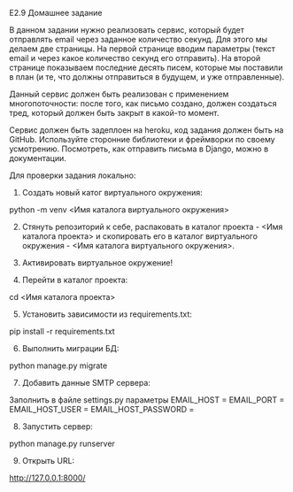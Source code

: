 E2.9 Домашнее задание

В данном задании нужно реализовать сервис, который будет отправлять email через заданное количество секунд. Для этого мы делаем две страницы. На первой странице вводим параметры (текст email и через какое количество секунд его отправить). На второй странице показываем последние десять писем, которые мы поставили в план (и те, что должны отправиться в будущем, и уже отправленные).

Данный сервис должен быть реализован с применением многопоточности: после того, как письмо создано, должен создаться тред, который должен быть закрыт в какой-то момент.

Сервис должен быть задеплоен на heroku, код задания должен быть на GitHub. Используйте сторонние библиотеки и фреймворки по своему усмотрению. Посмотреть, как отправить письма в Django, можно в документации.


Для проверки задания локально:

1. Создать новый катог виртуального окружения:

python -m venv <Имя каталога виртуального окружения>

2. Стянуть репозиторий к себе, распаковать в каталог проекта - <Имя каталога проекта> и скопировать его в каталог виртуального окружения - <Имя каталога виртуального окружения>.

3. Активировать виртуальное окружение!

4. Перейти в каталог проекта:

cd <Имя каталога проекта>

5. Установить зависимости из requirements.txt:

pip install -r requirements.txt

6. Выполнить миграции БД:

python manage.py migrate

7. Добавить данные SMTP сервера:

Заполнить в файле settings.py параметры
EMAIL_HOST = 
EMAIL_PORT = 
EMAIL_HOST_USER = 
EMAIL_HOST_PASSWORD = 

8. Запустить сервер:

python manage.py runserver

9. Открыть URL:

http://127.0.0.1:8000/
